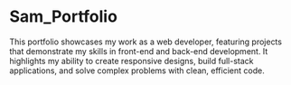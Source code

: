 # Sam_Portfolio
 This portfolio showcases my work as a web developer, featuring projects that demonstrate my skills in front-end and back-end development. It highlights my ability to create responsive designs, build full-stack applications, and solve complex problems with clean, efficient code.
